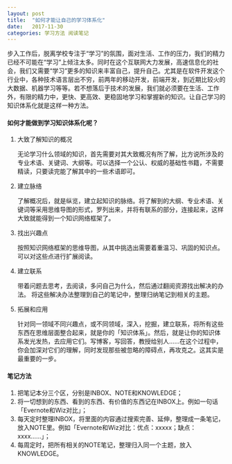 ```yaml
---
layout: post
title:  "如何才能让自己的学习体系化"
date:   2017-11-30
categories: 学习方法 阅读笔记
---
```



步入工作后，脱离学校专注于“学习”的氛围，面对生活、工作的压力，我们的精力已经不可能在“学习”上倾注太多。同时在这个互联网大力发展，高速信息化的社会，我们又需要“学习”更多的知识来丰富自己，提升自己。尤其是在软件开发这个行业中，各种技术语言层出不穷，前两年的移动开发，前端开发，到近期比较火的大数据、机器学习等等。若不想落后于技术的发展，我们就必须要在生活、工作外，有限的精力中，更快、更高效、更稳固地学习和掌握新的知识。让自己学习的知识体系化就是这样一种方法。

#### 如何才能做到学习知识体系化呢？

1. 大致了解知识的概况

    无论学习什么领域的知识，首先需要对其大致概况有所了解，比方说所涉及的专业术语、关键词、大纲等。可以选择一个公认、权威的基础性书籍，不需要精读，只要读完能了解其中的一些术语即可。

2. 建立脉络

    了解概况后，就是纵览，建立起知识的脉络。将了解到的大纲、专业术语、关键词等采用思维导图的形式，罗列出来，并将有联系的部分，连接起来，这样大致就能得到一个知识网络框架了。

3. 找出兴趣点

    按照知识网络框架的思维导图，从其中挑选出需要着重温习、巩固的知识点。可以对这些点进行扩展阅读。

4. 建立联系

    带着问题去思考，去阅读，多问自己为什么，然后通过翻阅资源找出解决的办法。
    将这些解决办法整理到自己的笔记中，整理归纳笔记到相关的主题。

5. 拓展和应用

    针对同一领域不同兴趣点，或不同领域，深入，挖掘，建立联系，将所有这些东西在思维层面整合起来，就是你的「知识体系」。然后，就是让你的知识体系发光发热，去应用它们。写博客，写回答，教授给别人……在这个过程中，你会加深对它们的理解，同时发现那些被忽略的障碍点，再攻克之。这其实是最重要的一步。

#### 笔记方法

1. 把笔记本分三个区，分别是INBOX、NOTE和KNOWLEDGE；
1. 将一切想到的东西、看到的东西、有价值的东西记在INBOX上。例如一句话「Evernote和Wiz对比」；
1. 每天定时整理INBOX，将里面的内容通过搜索完善、延伸，整理成一条笔记，放入NOTE里。例如「Evernote和Wiz对比：优点：xxxxx；缺点：xxxx……」；
1. 每周定时，把所有相关的NOTE笔记，整理归入同一个主题，放入KNOWLEDGE。




